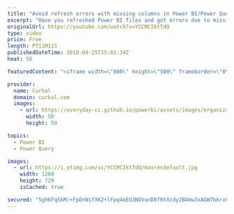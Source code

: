 ```yaml
---
title: "Avoid refresh errors with missing columns in Power BI/Power Query"
excerpt: "Have you refreshed Power BI files and got errors due to missing columns or unwanted columns? Here I show you how to avoid new columns for getting added and refresh error from missing columns.  I learnt this by watching Microsoft Power BI webinar with Chris Webb: https://info.microsoft.com/CO-PowerBI-WBNR-FY16-06Jun-21-Amazing-Things-with-Power-BI-Registration.html?Is=Website"
originalUrl: https://youtube.com/watch?v=YCCMCIktTdQ
type: video
price: Free
length: PT11M11S
publishedDateTime: 2018-04-25T15:02:34Z
heat: 56

featuredContent: "<iframe width=\"800\" height=\"500\" frameborder=\"0\" src=\"https://www.youtube.com/embed/YCCMCIktTdQ\" allow=\"accelerometer; autoplay; encrypted-media; gyroscope; picture-in-picture\" allowfullscreen></iframe>"

provider:
  name: Curbal
  domain: curbal.com
  images:
    - url: https://everyday-cc.github.io/powerbi/assets/images/organizations/curbal.com-50x50.jpg
      width: 50
      height: 50

topics:
  - Power BI
  - Power Query

images:
  - url: https://i.ytimg.com/vi/YCCMCIktTdQ/maxresdefault.jpg
    width: 1280
    height: 720
    isCached: true

secured: "5gh6FqSkM/+FpDnNifXK2+lFpq4oEU3NOVunD0f0tXcdy2B4mwJxAGW7bkrxGo4HWVehgG0NOwIQxT2Wpk9xWzAf2vgNoHBGAP19CoIn4H7aad2RJVSjrIyl7K5WOTTfszrwuB8NALRndlcxzlYxmeP30+OBP4bJCNru78ycOZhpi1P00lmx/FQ6+UP2TCfNcb2agHptV8E8zjDQxwYp2DKqIQzIsyZ30OYpmxE4ayJ0K1ju5c6tgAUppyRC+5+4d+IJw4pvcuS4wLSQGxzYol8egiRlM39BEvgB0lTp3GElDQWPGz8Fi8kE/jWB8h65x1QiALK3dL97FTZc1/4A6+RhMwwUwxe2B+ugk30K/mV5vr2vjwPSDqLtYohEV0AFk8ohdLmlEjLX2Fusjl0cL03UP1EJdH9OuTVmFqucEWo=;EHxp2QCRtwGKktXnbHysuA=="
---
```


